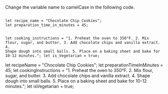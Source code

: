 Change the variable name
to camelCase in the following
code.

<codeblock language="javascript" type="exercise" testMode="fixedInput" matchSolutionCode="true">
<code>
let recipe_name = "Chocolate Chip Cookies";
let preparation_time_in_minutes = 45;

let cooking_instructions = "1. Preheat the oven to 350°F. 2. Mix flour, sugar, and butter. 3. Add chocolate chips and vanilla extract. 4. Shape dough into small balls. 5. Place on a baking sheet and bake for 10-12 minutes.";
let is_Vegetarian = true;
</code>

<solution>
let recipeName = "Chocolate Chip Cookies";
let preparationTimeInMinutes = 45;
let cookingInstructions = "1. Preheat the oven to 350°F. 2. Mix flour, sugar, and butter. 3. Add chocolate chips and vanilla extract. 4. Shape dough into small balls. 5. Place on a baking sheet and bake for 10-12 minutes.";
let isVegetarian = true;
</solution>
</codeblock>
